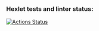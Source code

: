 ### Hexlet tests and linter status:
[![Actions Status](https://github.com/egyxh/java-project-61/actions/workflows/hexlet-check.yml/badge.svg)](https://github.com/egyxh/java-project-61/actions)
